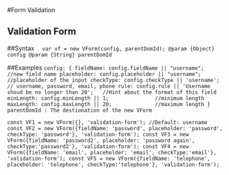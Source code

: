 #Form Validation

## Validation Form


##Syntax
``  
    var vf = new VForm(config, parentDomId);
    @param {Object} config
    @param {String} parentDomId
``

##Examples
``
config: {
  fieldName: config.fieldName || "username";      //new field name
  placeholder: config.placeholder || "username";  //placeholder of the input
  checkType: config.checkType || 'username';      // username, password, email, phone
  rule: config.rule || 'Username shoud be no longer than 20';   //Hint about the format of this field
  minLength: config.minLength || 1;               //minimum length
  maxLength: config.maxLength || 20;              //maximum length
}
``
``
parentDomId : The destionation of the new VForm
``

``
const VF1 = new VForm({}, 'validation-form'); //Default: username
const VF2 = new VForm({fieldName: 'password', placeholder: 'password', checkType: 'password'}, 'validation-form');
const VF3 = new VForm({fieldName: 'password2', placeholder: 'password again', checkType:'password2'}, 'validation-form');
const VF4 = new VForm({fieldName: 'email', placeholder: 'email', checkType:'email'}, 'validation-form');
const VF5 = new VForm({fieldName: 'telephone', placeholder: 'telephone', checkType:'telephone'}, 'validation-form');
``
